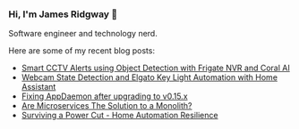 ### Hi, I'm James Ridgway 👋
Software engineer and technology nerd.

Here are some of my recent blog posts:
  * [Smart CCTV Alerts using Object Detection with Frigate NVR and Coral AI](https://www.jamesridgway.co.uk/smart-cctv-alerts-using-object-detection-with-frigate-nvr-and-coral-ai/)
  * [Webcam State Detection and Elgato Key Light Automation with Home Assistant](https://www.jamesridgway.co.uk/webcam-state-detection-and-elgato-key-light-automation-with-home-assistant/)
  * [Fixing AppDaemon after upgrading to v0.15.x](https://www.jamesridgway.co.uk/fixing-appdaemon-after-upgrading-to-v0-15-x-appdaemon-not-in-config/)
  * [Are Microservices The Solution to a Monolith?](https://www.jamesridgway.co.uk/are-microservices-the-solution-to-a-monolith/)
  * [Surviving a Power Cut - Home Automation Resilience](https://www.jamesridgway.co.uk/surviving-a-power-cut-home-automation-resilience/)
